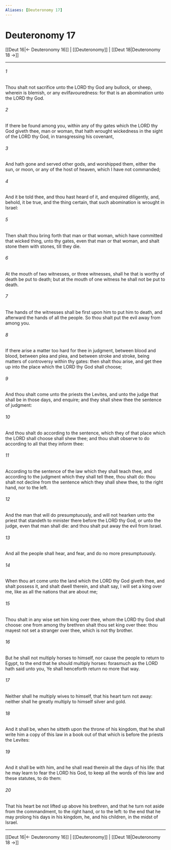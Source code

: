 ```yaml
---
Aliases: [Deuteronomy 17]
---
```

# Deuteronomy 17

[[Deut 16|← Deuteronomy 16]] | [[Deuteronomy]] | [[Deut 18|Deuteronomy 18 →]]
***



###### 1 
Thou shalt not sacrifice unto the LORD thy God any bullock, or sheep, wherein is blemish, or any evilfavouredness: for that is an abomination unto the LORD thy God. 

###### 2 
If there be found among you, within any of thy gates which the LORD thy God giveth thee, man or woman, that hath wrought wickedness in the sight of the LORD thy God, in transgressing his covenant, 

###### 3 
And hath gone and served other gods, and worshipped them, either the sun, or moon, or any of the host of heaven, which I have not commanded; 

###### 4 
And it be told thee, and thou hast heard of it, and enquired diligently, and, behold, it be true, and the thing certain, that such abomination is wrought in Israel: 

###### 5 
Then shalt thou bring forth that man or that woman, which have committed that wicked thing, unto thy gates, even that man or that woman, and shalt stone them with stones, till they die. 

###### 6 
At the mouth of two witnesses, or three witnesses, shall he that is worthy of death be put to death; but at the mouth of one witness he shall not be put to death. 

###### 7 
The hands of the witnesses shall be first upon him to put him to death, and afterward the hands of all the people. So thou shalt put the evil away from among you. 

###### 8 
If there arise a matter too hard for thee in judgment, between blood and blood, between plea and plea, and between stroke and stroke, being matters of controversy within thy gates: then shalt thou arise, and get thee up into the place which the LORD thy God shall choose; 

###### 9 
And thou shalt come unto the priests the Levites, and unto the judge that shall be in those days, and enquire; and they shall shew thee the sentence of judgment: 

###### 10 
And thou shalt do according to the sentence, which they of that place which the LORD shall choose shall shew thee; and thou shalt observe to do according to all that they inform thee: 

###### 11 
According to the sentence of the law which they shall teach thee, and according to the judgment which they shall tell thee, thou shalt do: thou shalt not decline from the sentence which they shall shew thee, to the right hand, nor to the left. 

###### 12 
And the man that will do presumptuously, and will not hearken unto the priest that standeth to minister there before the LORD thy God, or unto the judge, even that man shall die: and thou shalt put away the evil from Israel. 

###### 13 
And all the people shall hear, and fear, and do no more presumptuously. 

###### 14 
When thou art come unto the land which the LORD thy God giveth thee, and shalt possess it, and shalt dwell therein, and shalt say, I will set a king over me, like as all the nations that are about me; 

###### 15 
Thou shalt in any wise set him king over thee, whom the LORD thy God shall choose: one from among thy brethren shalt thou set king over thee: thou mayest not set a stranger over thee, which is not thy brother. 

###### 16 
But he shall not multiply horses to himself, nor cause the people to return to Egypt, to the end that he should multiply horses: forasmuch as the LORD hath said unto you, Ye shall henceforth return no more that way. 

###### 17 
Neither shall he multiply wives to himself, that his heart turn not away: neither shall he greatly multiply to himself silver and gold. 

###### 18 
And it shall be, when he sitteth upon the throne of his kingdom, that he shall write him a copy of this law in a book out of that which is before the priests the Levites: 

###### 19 
And it shall be with him, and he shall read therein all the days of his life: that he may learn to fear the LORD his God, to keep all the words of this law and these statutes, to do them: 

###### 20 
That his heart be not lifted up above his brethren, and that he turn not aside from the commandment, to the right hand, or to the left: to the end that he may prolong his days in his kingdom, he, and his children, in the midst of Israel.

***
[[Deut 16|← Deuteronomy 16]] | [[Deuteronomy]] | [[Deut 18|Deuteronomy 18 →]]
